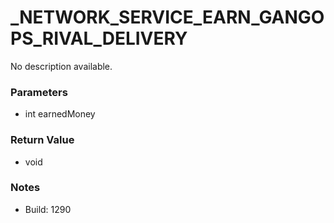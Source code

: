 # _NETWORK_SERVICE_EARN_GANGOPS_RIVAL_DELIVERY

No description available.

### Parameters
* int earnedMoney

### Return Value
* void

### Notes
* Build: 1290


